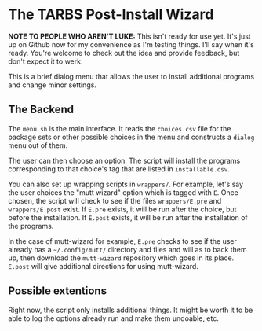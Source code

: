 # The TARBS Post-Install Wizard

**NOTE TO PEOPLE WHO AREN'T LUKE:** This isn't ready for use yet. It's just up
on Github now for my convenience as I'm testing things. I'll say when it's
ready. You're welcome to check out the idea and provide feedback, but don't
expect it to werk.

This is a brief dialog menu that allows the user to install additional programs
and change minor settings.

## The Backend

The `menu.sh` is the main interface. It reads the `choices.csv` file for the
package sets or other possible choices in the menu and constructs a `dialog`
menu out of them.

The user can then choose an option. The script will install the programs
corresponding to that choice's tag that are listed in `installable.csv`.

You can also set up wrapping scripts in `wrappers/`. For example, let's say the
user choices the "mutt wizard" option which is tagged with `E`. Once chosen,
the script will check to see if the files `wrappers/E.pre` and
`wrappers/E.post` exist. If `E.pre` exists, it will be run after the choice,
but before the installation. If `E.post` exists, it will be run after the
installation of the programs.

In the case of mutt-wizard for example, `E.pre` checks to see if the user
already has a `~/.config/mutt/` directory and files and will as to back them
up, then download the `mutt-wizard` repository which goes in its place.
`E.post` will give additional directions for using mutt-wizard.

## Possible extentions

Right now, the script only installs additional things. It might be worth it to
be able to log the options already run and make them undoable, etc.
